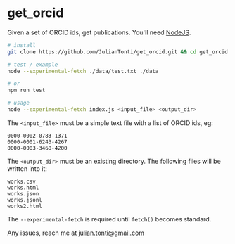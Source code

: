 # get_orcid

Given a set of ORCID ids, get publications. You'll need [NodeJS](https://nodejs.org/en/download/).

```bash
# install
git clone https://github.com/JulianTonti/get_orcid.git && cd get_orcid

# test / example
node --experimental-fetch ./data/test.txt ./data

# or
npm run test

# usage
node --experimental-fetch index.js <input_file> <output_dir>
```

The `<input_file>` must be a simple text file with a list of ORCID ids, eg:

```text
0000-0002-0783-1371
0000-0001-6243-4267
0000-0003-3460-4200
```

The `<output_dir>` must be an existing directory. The following files will be written into it:

```text
works.csv
works.html
works.json
works.jsonl
works2.html
```

The `--experimental-fetch` is required until `fetch()` becomes standard.

Any issues, reach me at <julian.tonti@gmail.com>
